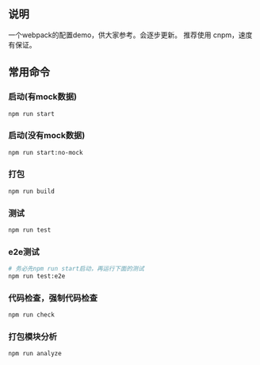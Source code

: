 ## 说明
一个webpack的配置demo，供大家参考。会逐步更新。
推荐使用 cnpm，速度有保证。
## 常用命令
### 启动(有mock数据)
```bash
npm run start
```
### 启动(没有mock数据)
```bash
npm run start:no-mock
```
### 打包
```bash
npm run build
```
### 测试
```bash
npm run test
```
### e2e测试
```bash
# 务必先npm run start启动，再运行下面的测试
npm run test:e2e
```
### 代码检查，强制代码检查
```bash
npm run check
```
### 打包模块分析
```bash
npm run analyze
```
